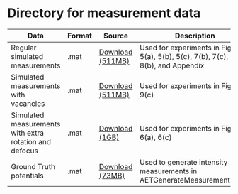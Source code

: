 # Directory for measurement data

| Data       |  Format | Source | Description |
| ------------- | ------------ | ------------ | ------------ |
| Regular simulated measurements | .mat | [Download (511MB)](https://drive.google.com/open?id=1VD4LxGMSUym2MDQuQdKnj0ZL4MRAtoox) | Used for experiments in Figures 5(a), 5(b), 5(c), 7(b), 7(c), 8(a), 8(b), and Appendix
| Simulated measurements with vacancies | .mat | [Download (511MB)](https://drive.google.com/open?id=17Ug7Zn0sIUTFIoVDHwQsHasJPvo2lTsb) | Used for experiments in Figures 9(c)
| Simulated measurements with extra rotation and defocus | .mat | [Download (1GB)](https://drive.google.com/open?id=1nfx5mpGl1Q7p0dhku-4aKMqKk51uUuv5) | Used for experiments in Figures 6(a), 6(c)
| Ground Truth potentials | .mat | [Download (73MB)](https://drive.google.com/open?id=1HBthuRk3wuAWwxkAqVtYdyol7GkD0fOk) | Used to generate intensity measurements in AETGenerateMeasurement.ipynb
